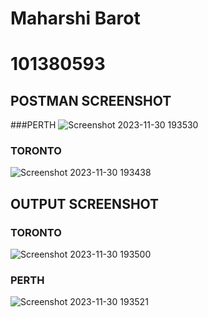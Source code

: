 # Maharshi Barot
# 101380593

## POSTMAN SCREENSHOT

###PERTH
![Screenshot 2023-11-30 193530](https://github.com/Maharshi17Barot/101380593_comp3123_labtest2/assets/99244382/7d870e42-8153-4911-b047-dd35b78310f5)

### TORONTO
![Screenshot 2023-11-30 193438](https://github.com/Maharshi17Barot/101380593_comp3123_labtest2/assets/99244382/66c2dd89-011d-4e84-ad5b-bbe571a28ccf)

## OUTPUT SCREENSHOT

### TORONTO
![Screenshot 2023-11-30 193500](https://github.com/Maharshi17Barot/101380593_comp3123_labtest2/assets/99244382/dbf5baa5-3c0b-4b37-8717-98152f5c269a)

### PERTH
![Screenshot 2023-11-30 193521](https://github.com/Maharshi17Barot/101380593_comp3123_labtest2/assets/99244382/4b8bce08-1e3e-4e8d-98c2-7ab97ef2971f)
